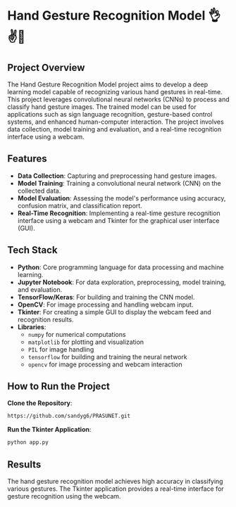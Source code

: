 # Hand Gesture Recognition Model 👌✌️🤚

## Project Overview

The Hand Gesture Recognition Model project aims to develop a deep learning model capable of recognizing various hand gestures in real-time. This project leverages convolutional neural networks (CNNs) to process and classify hand gesture images. The trained model can be used for applications such as sign language recognition, gesture-based control systems, and enhanced human-computer interaction. The project involves data collection, model training and evaluation, and a real-time recognition interface using a webcam.

## Features

- **Data Collection**: Capturing and preprocessing hand gesture images.
- **Model Training**: Training a convolutional neural network (CNN) on the collected data.
- **Model Evaluation**: Assessing the model's performance using accuracy, confusion matrix, and classification report.
- **Real-Time Recognition**: Implementing a real-time gesture recognition interface using a webcam and Tkinter for the graphical user interface (GUI).

## Tech Stack

- **Python**: Core programming language for data processing and machine learning.
- **Jupyter Notebook**: For data exploration, preprocessing, model training, and evaluation.
- **TensorFlow/Keras**: For building and training the CNN model.
- **OpenCV**: For image processing and handling webcam input.
- **Tkinter**: For creating a simple GUI to display the webcam feed and recognition results.
- **Libraries**:
  - `numpy` for numerical computations
  - `matplotlib` for plotting and visualization
  - `PIL` for image handling
  - `tensorflow` for building and training the neural network
  - `opencv` for image processing and webcam interaction

## How to Run the Project

 **Clone the Repository**:
 
   ```bash
   https://github.com/sandyg6/PRASUNET.git
   ```

 **Run the Tkinter Application**:

  ```bash
  python app.py
  ```

## Results

The hand gesture recognition model achieves high accuracy in classifying various gestures. The Tkinter application provides a real-time interface for gesture recognition using the webcam.

